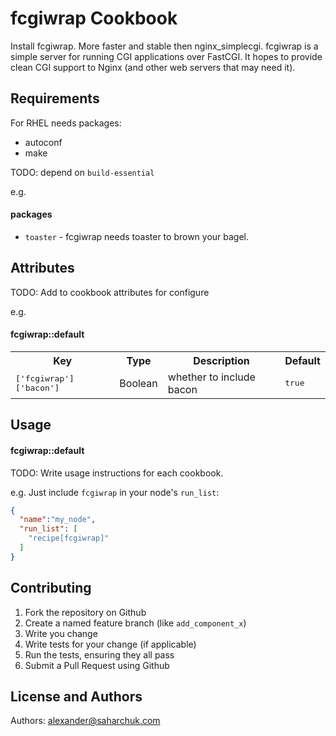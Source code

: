 fcgiwrap Cookbook
=================
Install fcgiwrap. More faster and stable then nginx_simplecgi.
fcgiwrap is a simple server for running CGI applications over FastCGI. It hopes to provide clean CGI support to Nginx (and other web servers that may need it).


Requirements
------------
For RHEL needs packages:
- autoconf
- make

TODO: depend on `build-essential`


e.g.
#### packages
- `toaster` - fcgiwrap needs toaster to brown your bagel.

Attributes
----------
TODO: Add to cookbook attributes for configure

e.g.
#### fcgiwrap::default
<table>
  <tr>
    <th>Key</th>
    <th>Type</th>
    <th>Description</th>
    <th>Default</th>
  </tr>
  <tr>
    <td><tt>['fcgiwrap']['bacon']</tt></td>
    <td>Boolean</td>
    <td>whether to include bacon</td>
    <td><tt>true</tt></td>
  </tr>
</table>

Usage
-----
#### fcgiwrap::default
TODO: Write usage instructions for each cookbook.

e.g.
Just include `fcgiwrap` in your node's `run_list`:

```json
{
  "name":"my_node",
  "run_list": [
    "recipe[fcgiwrap]"
  ]
}
```

Contributing
------------
1. Fork the repository on Github
2. Create a named feature branch (like `add_component_x`)
3. Write you change
4. Write tests for your change (if applicable)
5. Run the tests, ensuring they all pass
6. Submit a Pull Request using Github

License and Authors
-------------------
Authors: alexander@saharchuk.com
